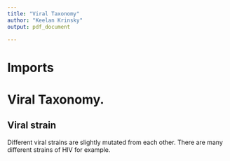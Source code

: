 ```yaml
---
title: "Viral Taxonomy"
author: "Keelan Krinsky"
output: pdf_document

---
```


# Imports

# Viral Taxonomy.

## Viral strain
Different viral strains are slightly mutated from each other. There are many different strains of HIV for example.


